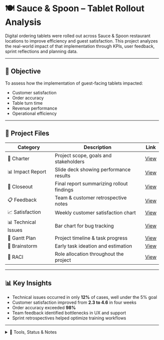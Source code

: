 # 🍽️ Sauce & Spoon – Tablet Rollout Analysis

Digital ordering tablets were rolled out across Sauce & Spoon restaurant locations to improve efficiency and guest satisfaction. This project analyzes the real-world impact of that implementation through KPIs, user feedback, sprint reflections and planning data.

---

## 🎯 Objective

To assess how the implementation of guest-facing tablets impacted:

- Customer satisfaction
- Order accuracy
- Table turn time
- Revenue performance
- Operational efficiency

---

## 🔗 Project Files

| Category      | Description                                | Link |
|---------------|--------------------------------------------|------|
| 📄 Charter     | Project scope, goals and stakeholders       | [View](https://docs.google.com/document/d/1akdzI-m0eqNM82U-GxYaKkRapFlkcbExuaS0eKidjhI/edit?usp=sharing&resourcekey=0--5ctfAGfZWOHsqW0IdvWGQ) |
| 📊 Impact Report | Slide deck showing performance results     | [View](https://docs.google.com/presentation/d/1dLqKritHZjMiAPROKr4CGG7CuMyli2JKkR6Mg7yOcuE/edit?usp=sharing) |
| 📄 Closeout    | Final report summarizing rollout findings   | [View](https://docs.google.com/document/d/1THna7S84dOBGcRtUjOK2-5EWGbIm8yFQ62OBUy4y1PE/edit?usp=sharing) |
| 📋 Feedback    | Team & customer retrospective notes         | [View](https://docs.google.com/spreadsheets/d/18ee8hIC26REdTX90QpTBjeMRYoFW--Kn72EnVwmqm3o/edit?usp=sharing) |
| 📈 Satisfaction | Weekly customer satisfaction chart         | [View](https://docs.google.com/spreadsheets/d/1n24XQQ0E-lbZ47N833PgcJZESG3c94Bk1tdcO6um7hU/edit?usp=sharing) |
| 📊 Technical Issues | Bar chart for bug tracking             | [View](https://docs.google.com/spreadsheets/d/1CH06ABWm33kSCH-mCjfW53gjXKCI22gPx_LYX1-QxHg/edit?usp=sharing) |
| 📅 Gantt Plan  | Project timeline & task progress            | [View](https://docs.google.com/spreadsheets/d/1fZTLg9Tx_9eG6yJ94gmq6ORFfL388jDHL9m8Apxx6tw/edit?usp=sharing&resourcekey=0-Jif-Ep2sKojNuiXPlyFtzA) |
| 🧠 Brainstorm  | Early task ideation and estimation          | [View](https://docs.google.com/spreadsheets/d/1K1cySMbsCFf5ZfUfsVdrGkUB49bUXvMXPMLFtAk0fDo/edit?usp=sharing) |
| 📌 RACI        | Role allocation throughout the project      | [View](https://docs.google.com/spreadsheets/d/19xx6zGqN2-1aTm-59CLdah5Czx-wDxLw/edit?usp=sharing&ouid=109919661958830704736&rtpof=true&sd=true) |

---

## 📊 Key Insights

- Technical issues occurred in only **12%** of cases, well under the 5% goal
- Customer satisfaction improved from **2.3 to 4.6** in four weeks
- Order accuracy exceeded **98%**
- Team feedback identified bottlenecks in UX and support
- Sprint retrospectives helped optimize training workflows

---

<details>
<summary>🔧 Tools, Status & Notes</summary>

### ⚙️ Tools & Methods

- **Google Sheets** – KPI dashboards and charts  
- **Agile / Scrum** – retrospectives, backlog review  
- **Google Slides / Docs** – reporting & documentation  
- **RACI Matrix** – role clarification and collaboration  
- **Gantt planning** – task management and time tracking  

---

### ✅ Status

Completed – used as a reference project in portfolio presentations and analytics interviews.

---

### 📌 Note

All materials are anonymized practice deliverables created during the Google Project Management & Data Analytics program.

</details>
